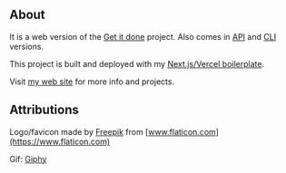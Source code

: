 ## About

It is a web version of the [Get it done](https://github.com/kraiovsky/get-it-done) project. Also comes in [API](https://github.com/rkrayovskyy/get-it-done/packages/api) and [CLI](https://github.com/kraiovsky/get-it-done/tree/master/packages/cli) versions.


This project is built and deployed with my [Next.js/Vercel boilerplate](https://github.com/kraiovsky/kraiovsky-website).

Visit [my web site](https://kraiovsky.now.sh/) for more info and projects.

## Attributions

Logo/favicon made by [Freepik](https://www.flaticon.com/authors/freepik) from [www.flaticon.com](https://www.flaticon.com)

Gif: [Giphy](https://giphy.com/gifs/bored-impatient-A6YO96sBmr1te)

